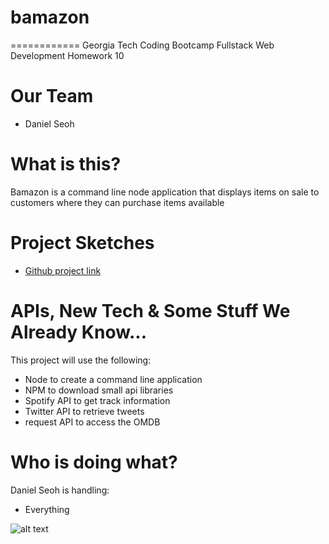 # bamazon
============
Georgia Tech Coding Bootcamp
Fullstack Web Development
Homework 10

# Our Team
* Daniel Seoh

# What is this?
Bamazon is a command line node application that displays items on sale to customers where they can purchase items available


# Project Sketches
* [Github project link](https://github.com/djseoh/liri-node-app)

# APIs, New Tech & Some Stuff We Already Know...
This project will use the following:
* Node to create a command line application
* NPM to download small api libraries
* Spotify API to get track information
* Twitter API to retrieve tweets
* request API to access the OMDB

# Who is doing what?
Daniel Seoh is handling:
* Everything

![alt text](images/screenshot.png "Logo Title Text 1")